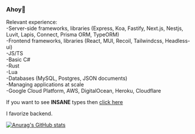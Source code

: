 ### Ahoy👋
Relevant experience: <br>
-Server-side frameworks, libraries (Express, Koa, Fastify, Next.js, Nestjs, Luvit, Lapis, Connect, Prisma ORM, TypeORM) <br>
-Frontend frameworks, libraries (React, MUI, Recoil, Tailwindcss, Headless-ui) <br> 
-JS/TS <br>
-Basic C# <br>
-Rust <br>
-Lua <br>
-Databases (MySQL, Postgres, JSON documents) <br>
-Managing applications at scale <br>
-Google Cloud Platform, AWS, DigitalOcean, Heroku, Cloudflare<br>


If you want to see **INSANE** types then [click here](https://github.com/wowjeeez/fivem-kv/blob/master/server/core/database.ts) <br>

I favorize backend. <br>

[![Anurag's GitHub stats](https://github-readme-stats.vercel.app/api?username=wowjeeez&count_private=true&show_icons=true&theme=radical)](https://github.com/anuraghazra/github-readme-stats) <br>
